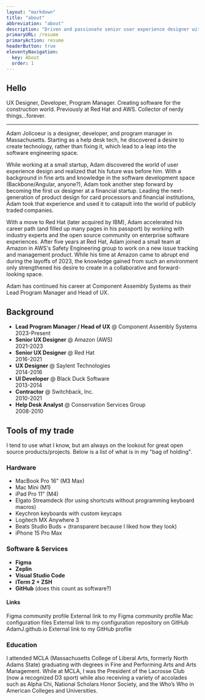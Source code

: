 ```yaml
---
layout: "markdown"
title: "about"
abbreviation: "about"
description: "Driven and passionate senior user experience designer with a background in software development."
primaryURL: /resume
primaryAction: resume
headerButton: true
eleventyNavigation:
  key: About
  order: 1
---
```


## Hello

UX Designer, Developer, Program Manager. Creating software for the construction world. Previously at Red Hat and AWS. Collector of nerdy things...forever.

---

Adam Jolicoeur is a designer, developer, and program manager in Massachusetts. Starting as a help desk tech, he discovered a desire to create technology, rather than fixing it, which lead to a leap into the software engineering space.

While working at a small startup, Adam discovered the world of user experience design and realized that his future was before him. With a background in fine arts and knowledge in the software development space (Backbone/Angular, anyone?), Adam took another step forward by becoming the first ux designer at a financial startup. Leading the next-generation of product design for card processors and financial institutions, Adam took that experience and used it to catapult into the world of publicly traded companies.

With a move to Red Hat (later acquired by IBM), Adam accelerated his career path (and filled up many pages in his passport) by working with industry experts and the open source community on enterprise software experiences. After five years at Red Hat, Adam joined a small team at Amazon in AWS's Safety Engineering group to work on a new issue tracking and management product. While his time at Amazon came to abrupt end during the layoffs of 2023, the knowledge gained from such an environment only strengthened his desire to create in a collaborative and forward-looking space.

Adam has continued his career at Component Assembly Systems as their Lead Program Manager and Head of UX.

## Background

- **Lead Program Manager / Head of UX** @ Component Assembly Systems<br>2023-Present
- **Senior UX Designer** @ Amazon (AWS)<br>2021-2023
- **Senior UX Designer** @ Red Hat<br>2016-2021
- **UX Designer** @ Saylent Technologies<br>2014-2016
- **UI Developer** @ Black Duck Software<br>2013-2014
- **Contractor** @ Switchback, Inc.<br>2010-2021
- **Help Desk Analyst** @ Conservation Services Group<br>2008-2010

## Tools of my trade

I tend to use what I know, but am always on the lookout for great open source products/projects. Below is a list of what is in my "bag of holding".

### Hardware

- MacBook Pro 16" (M3 Max)
- Mac Mini (M1)
- iPad Pro 11" (M4)
- Elgato Streamdeck (for using shortcuts without programming keyboard macros)
- Keychron keyboards with custom keycaps
- Logitech MX Anywhere 3
- Beats Studio Buds + (transparent because I liked how they look)
- iPhone 15 Pro Max

### Software & Services

- **Figma**
- **Zeplin**
- **Visual Studio Code**
- **iTerm 2 + ZSH**
- **GitHub** (does this count as software?)

#### Links

<sl-button href="https://www.figma.com/@adamj" variant="text" size="large">
  Figma community profile
  <sl-visually-hidden>External link to my Figma community profile</sl-visually-hidden>
  <sl-icon slot="suffix" name="box-arrow-up-right"></sl-icon>
</sl-button>

<sl-button href="https://www.github.com/AdamJ/config" variant="text" size="large">
  Mac configuration files
  <sl-visually-hidden>External link to my configuration repository on GitHub</sl-visually-hidden>
  <sl-icon slot="suffix" name="box-arrow-up-right"></sl-icon>
</sl-button>

<sl-button href="https://www.github.com/AdamJ" variant="text" size="large">
  AdamJ.github.io
  <sl-visually-hidden>External link to my GitHub profile</sl-visually-hidden>
  <sl-icon slot="suffix" name="box-arrow-up-right"></sl-icon>
</sl-button>

### Education

I attended MCLA (Massachusetts College of Liberal Arts, formerly North Adams State) graduating with degrees in Fine and Performing Arts and Arts Management. While at MCLA, I was the President of the Lacrosse Club (now a recognized D3 sport) while also receiving a variety of accolades such as Alpha Chi, National Scholars Honor Society, and the Who’s Who in American Colleges and Universities.
